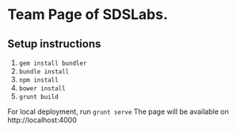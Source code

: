 # Team Page of SDSLabs.

## Setup instructions

1. `gem install bundler`
2. `bundle install`
3. `npm install`
4. `bower install`
5. `grunt build`

For local deployment, run `grunt serve`
The page will be available on http://localhost:4000

